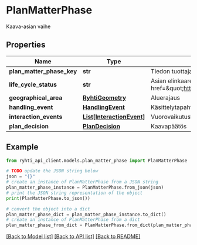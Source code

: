 # PlanMatterPhase

Kaava-asian vaihe

## Properties

Name | Type | Description | Notes
------------ | ------------- | ------------- | -------------
**plan_matter_phase_key** | **str** | Tiedon tuottajatahon tietojärjestelmän generoima kohteen versioriippumaton tunnus | 
**life_cycle_status** | **str** | Asian elinkaaren tila. Käytetään koodistoa &lt;a href&#x3D;\&quot;http://uri.suomi.fi/codelist/rytj/kaavaelinkaari\&quot;&gt;http://uri.suomi.fi/codelist/rytj/kaavaelinkaari&lt;/a&gt; | 
**geographical_area** | [**RyhtiGeometry**](RyhtiGeometry.md) | Aluerajaus | 
**handling_event** | [**HandlingEvent**](HandlingEvent.md) | Käsittelytapahtuma | [optional] 
**interaction_events** | [**List[InteractionEvent]**](InteractionEvent.md) | Vuorovaikutustapahtuma | [optional] 
**plan_decision** | [**PlanDecision**](PlanDecision.md) | Kaavapäätös | [optional] 

## Example

```python
from ryhti_api_client.models.plan_matter_phase import PlanMatterPhase

# TODO update the JSON string below
json = "{}"
# create an instance of PlanMatterPhase from a JSON string
plan_matter_phase_instance = PlanMatterPhase.from_json(json)
# print the JSON string representation of the object
print(PlanMatterPhase.to_json())

# convert the object into a dict
plan_matter_phase_dict = plan_matter_phase_instance.to_dict()
# create an instance of PlanMatterPhase from a dict
plan_matter_phase_from_dict = PlanMatterPhase.from_dict(plan_matter_phase_dict)
```
[[Back to Model list]](../README.md#documentation-for-models) [[Back to API list]](../README.md#documentation-for-api-endpoints) [[Back to README]](../README.md)


